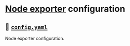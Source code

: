 # [Node exporter](https://github.com/prometheus/node_exporter) configuration

## :bookmark_tabs: [`config.yaml`](./config.yaml)

Node exporter configuration.
